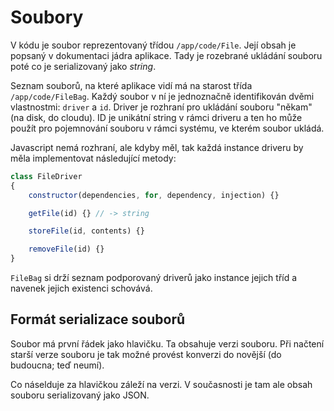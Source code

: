 # Soubory

V kódu je soubor reprezentovaný třídou `/app/code/File`. Její obsah je popsaný v dokumentaci jádra aplikace. Tady je rozebrané ukládání souboru poté co je serializovaný jako *string*.

Seznam souborů, na které aplikace vidí má na starost třída `/app/code/FileBag`. Každý soubor v ní je jednoznačně identifikován dvěmi vlastnostmi: `driver` a `id`. Driver je rozhraní pro ukládání souboru "někam" (na disk, do cloudu). ID je unikátní string v rámci driveru a ten ho může použít pro pojemnování souboru v rámci systému, ve kterém soubor ukládá.

Javascript nemá rozhraní, ale kdyby měl, tak každá instance driveru by měla implementovat následující metody:

```js
class FileDriver
{
    constructor(dependencies, for, dependency, injection) {}

    getFile(id) {} // -> string

    storeFile(id, contents) {}

    removeFile(id) {}
}
```

`FileBag` si drží seznam podporovaný driverů jako instance jejich tříd a navenek jejich existenci schovává.


## Formát serializace souborů

Soubor má první řádek jako hlavičku. Ta obsahuje verzi souboru. Při načtení starší verze souboru je tak možné provést konverzi do novější (do budoucna; teď neumí).

Co náselduje za hlavičkou záleží na verzi. V současnosti je tam ale obsah souboru serializovaný jako JSON.
